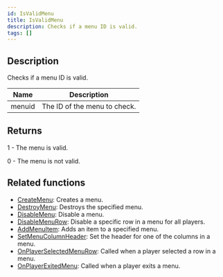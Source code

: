 ```yaml
---
id: IsValidMenu
title: IsValidMenu
description: Checks if a menu ID is valid.
tags: []
---
```


## Description

Checks if a menu ID is valid.

| Name   | Description                  |
| ------ | ---------------------------- |
| menuid | The ID of the menu to check. |

## Returns

1 - The menu is valid.

0 - The menu is not valid.

## Related functions


-  [CreateMenu](../../scripting/functions/CreateMenu.md): Creates a menu.
-  [DestroyMenu](../../scripting/functions/DestroyMenu.md): Destroys the specified menu.
-  [DisableMenu](../../scripting/functions/DisableMenu.md): Disable a menu.
-  [DisableMenuRow](../../scripting/functions/DisableMenuRow.md): Disable a specific row in a menu for all players.
-  [AddMenuItem](../../scripting/functions/AddMenuItem.md): Adds an item to a specified menu.
-  [SetMenuColumnHeader](../../scripting/functions/SetMenuColumnHeader.md): Set the header for one of the columns in a menu.
-  [OnPlayerSelectedMenuRow](../../scripting/callbacks/OnPlayerSelectedMenuRow.md): Called when a player selected a row in a menu.
-  [OnPlayerExitedMenu](../../scripting/callbacks/OnPlayerExitedMenu.md): Called when a player exits a menu.